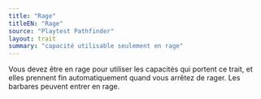 ```yaml
---
title: "Rage"
titleEN: "Rage"
source: "Playtest Pathfinder"
layout: trait
summary: "capacité utilisable seulement en rage"
---
```

Vous devez être en rage pour utiliser les capacités qui portent ce trait, et elles prennent fin automatiquement quand vous arrêtez de rager. Les barbares peuvent entrer en rage.
